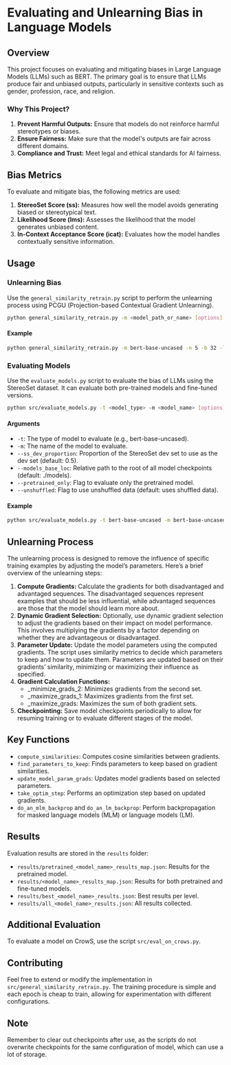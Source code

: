 # Evaluating and Unlearning Bias in Language Models

## Overview

This project focuses on evaluating and mitigating biases in Large Language Models (LLMs) such as BERT. The primary goal is to ensure that LLMs produce fair and unbiased outputs, particularly in sensitive contexts such as gender, profession, race, and religion.

### Why This Project?

1. **Prevent Harmful Outputs:** Ensure that models do not reinforce harmful stereotypes or biases.
2. **Ensure Fairness:** Make sure that the model's outputs are fair across different domains.
3. **Compliance and Trust:** Meet legal and ethical standards for AI fairness.

## Bias Metrics

To evaluate and mitigate bias, the following metrics are used:

1. **StereoSet Score (ss):** Measures how well the model avoids generating biased or stereotypical text.
2. **Likelihood Score (lms):** Assesses the likelihood that the model generates unbiased content.
3. **In-Context Acceptance Score (icat):** Evaluates how the model handles contextually sensitive information.

## Usage

### Unlearning Bias

Use the `general_similarity_retrain.py` script to perform the unlearning process using PCGU (Projection-based Contextual Gradient Unlearning).

```bash
python general_similarity_retrain.py -m <model_path_or_name> [options]
```


#### Example

```bash
python general_similarity_retrain.py -m bert-base-uncased -n 5 -b 32 -l 1e-5 -k 10000
```


### Evaluating Models

Use the `evaluate_models.py` script to evaluate the bias of LLMs using the StereoSet dataset. It can evaluate both pre-trained models and fine-tuned versions.

```bash
python src/evaluate_models.py -t <model_type> -m <model_name> [options]
```

#### Arguments

- `-t`: The type of model to evaluate (e.g., bert-base-uncased).
- `-m`: The name of the model to evaluate.
- `--ss_dev_proportion`: Proportion of the StereoSet dev set to use as the dev set (default: 0.5).
- `--models_base_loc`: Relative path to the root of all model checkpoints (default: ./models).
- `--pretrained_only`: Flag to evaluate only the pretrained model.
- `--unshuffled`: Flag to use unshuffled data (default: uses shuffled data).

#### Example

```bash
python src/evaluate_models.py -t bert-base-uncased -m bert-base-uncased --pretrained_only
```


## Unlearning Process

The unlearning process is designed to remove the influence of specific training examples by adjusting the model’s parameters. Here’s a brief overview of the unlearning steps:

1. **Compute Gradients:** Calculate the gradients for both disadvantaged and advantaged sequences. The disadvantaged sequences represent examples that should be less influential, while advantaged sequences are those that the model should learn more about.
2. **Dynamic Gradient Selection:** Optionally, use dynamic gradient selection to adjust the gradients based on their impact on model performance. This involves multiplying the gradients by a factor depending on whether they are advantageous or disadvantaged.
3. **Parameter Update:** Update the model parameters using the computed gradients. The script uses similarity metrics to decide which parameters to keep and how to update them. Parameters are updated based on their gradients’ similarity, minimizing or maximizing their influence as specified.
4. **Gradient Calculation Functions:**
    - _minimize_grads_2: Minimizes gradients from the second set.
    - _maximize_grads_1: Maximizes gradients from the first set.
    - _maximize_grads: Maximizes the sum of both gradient sets.
5. **Checkpointing:** Save model checkpoints periodically to allow for resuming training or to evaluate different stages of the model.



## Key Functions

- `compute_similarities`: Computes cosine similarities between gradients.
- `find_parameters_to_keep`: Finds parameters to keep based on gradient similarities.
- `update_model_param_grads`: Updates model gradients based on selected parameters.
- `take_optim_step`: Performs an optimization step based on updated gradients.
- `do_an_mlm_backprop` and `do_an_lm_backprop`: Perform backpropagation for masked language models (MLM) or language models (LM).

## Results

Evaluation results are stored in the `results` folder:

- `results/pretrained_<model_name>_results_map.json`: Results for the pretrained model.
- `results/<model_name>_results_map.json`: Results for both pretrained and fine-tuned models.
- `results/best_<model_name>_results.json`: Best results per level.
- `results/all_<model_name>_results.json`: All results collected.

## Additional Evaluation

To evaluate a model on CrowS, use the script `src/eval_on_crows.py`.

## Contributing

Feel free to extend or modify the implementation in `src/general_similarity_retrain.py`. The training procedure is simple and each epoch is cheap to train, allowing for experimentation with different configurations.

## Note

Remember to clear out checkpoints after use, as the scripts do not overwrite checkpoints for the same configuration of model, which can use a lot of storage.
